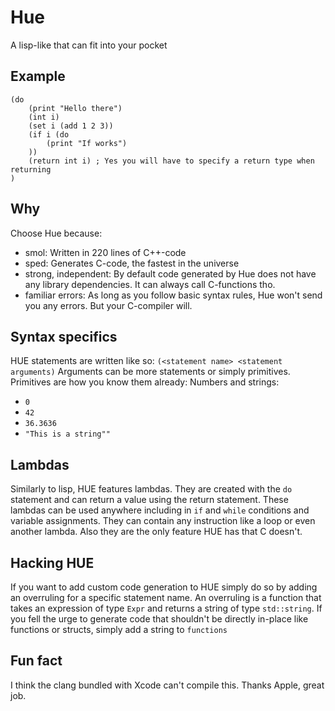 # Hue
A lisp-like that can fit into your pocket

## Example
```
(do
    (print "Hello there")
    (int i)
    (set i (add 1 2 3))
    (if i (do
        (print "If works")
    ))
    (return int i) ; Yes you will have to specify a return type when returning
)
```

## Why
Choose Hue because:
* smol: Written in 220 lines of C++-code
* sped: Generates C-code, the fastest in the universe
* strong, independent: By default code generated by Hue does not have any library dependencies. It can always call C-functions tho.
* familiar errors: As long as you follow basic syntax rules, Hue won't send you any errors. But your C-compiler will.

## Syntax specifics
HUE statements are written like so:
`(<statement name> <statement arguments)`
Arguments can be more statements or simply primitives.
Primitives are how you know them already: Numbers and strings:
* `0`
* `42`
* `36.3636`
* `"This is a string""`

## Lambdas
Similarly to lisp, HUE features lambdas. They are created with the `do` statement and can return a value using the return statement.
These lambdas can be used anywhere including in `if` and `while` conditions and variable assignments. They can contain any instruction
like a loop or even another lambda.
Also they are the only feature HUE has that C doesn't.

## Hacking HUE
If you want to add custom code generation to HUE simply do so by adding an overruling for a specific statement name.
An overruling is a function that takes an expression of type `Expr` and returns a string of type `std::string`. If you fell the urge
to generate code that shouldn't be directly in-place like functions or structs, simply add a string to `functions`

## Fun fact
I think the clang bundled with Xcode can't compile this. Thanks Apple, great job.
